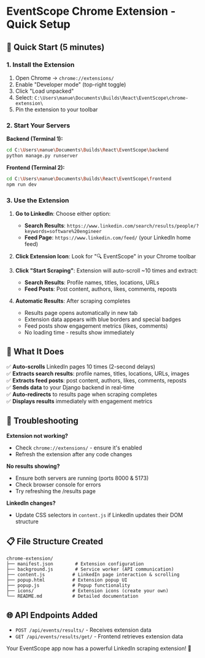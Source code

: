 # EventScope Chrome Extension - Quick Setup

## 🚀 Quick Start (5 minutes)

### 1. Install the Extension
1. Open Chrome → `chrome://extensions/`
2. Enable "Developer mode" (top-right toggle)
3. Click "Load unpacked"
4. Select: `C:\Users\manue\Documents\Builds\React\EventScope\chrome-extension\`
5. Pin the extension to your toolbar

### 2. Start Your Servers

**Backend (Terminal 1):**
```bash
cd C:\Users\manue\Documents\Builds\React\EventScope\backend
python manage.py runserver
```

**Frontend (Terminal 2):**
```bash
cd C:\Users\manue\Documents\Builds\React\EventScope\frontend
npm run dev
```

### 3. Use the Extension

1. **Go to LinkedIn**: Choose either option:
   - **Search Results**: `https://www.linkedin.com/search/results/people/?keywords=software%20engineer`
   - **Feed Page**: `https://www.linkedin.com/feed/` (your LinkedIn home feed)

2. **Click Extension Icon**: Look for "🔍 EventScope" in your Chrome toolbar

3. **Click "Start Scraping"**: Extension will auto-scroll ~10 times and extract:
   - **Search Results**: Profile names, titles, locations, URLs
   - **Feed Posts**: Post content, authors, likes, comments, reposts

4. **Automatic Results**: After scraping completes
   - Results page opens automatically in new tab
   - Extension data appears with blue borders and special badges
   - Feed posts show engagement metrics (likes, comments)
   - No loading time - results show immediately

## 🎯 What It Does

✅ **Auto-scrolls** LinkedIn pages 10 times (2-second delays)  
✅ **Extracts search results**: profile names, titles, locations, URLs, images  
✅ **Extracts feed posts**: post content, authors, likes, comments, reposts  
✅ **Sends data** to your Django backend in real-time  
✅ **Auto-redirects** to results page when scraping completes  
✅ **Displays results** immediately with engagement metrics  

## 🔧 Troubleshooting

**Extension not working?**
- Check `chrome://extensions/` - ensure it's enabled
- Refresh the extension after any code changes

**No results showing?**
- Ensure both servers are running (ports 8000 & 5173)
- Check browser console for errors
- Try refreshing the /results page

**LinkedIn changes?**
- Update CSS selectors in `content.js` if LinkedIn updates their DOM structure

## 📋 File Structure Created

```
chrome-extension/
├── manifest.json        # Extension configuration
├── background.js        # Service worker (API communication)
├── content.js          # LinkedIn page interaction & scrolling
├── popup.html          # Extension popup UI
├── popup.js            # Popup functionality
├── icons/              # Extension icons (create your own)
└── README.md           # Detailed documentation
```

## 🌐 API Endpoints Added

- `POST /api/events/results/` - Receives extension data
- `GET /api/events/results/get/` - Frontend retrieves extension data

Your EventScope app now has a powerful LinkedIn scraping extension! 🎉
